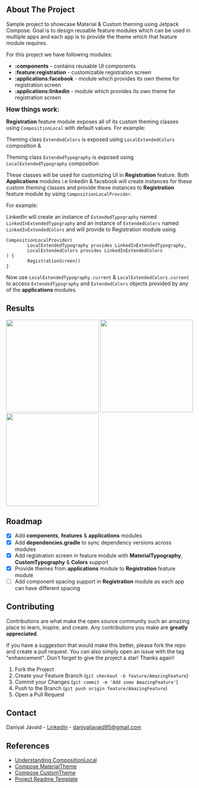 <!-- ABOUT THE PROJECT -->

## About The Project

Sample project to showcase Material & Custom theming using Jetpack Compose. Goal is to design
reusable feature modules which can be used in multiple apps and each app is to provide the theme
which that feature module requires.

For this project we have following modules:

* <b>:components</b> - contains reusable UI components
* <b>:feature:registration</b> - customizable registration screen
* <b>:applications:facebook</b> - module which provides its own theme for registration screen
* <b>:applications:linkedin</b> - module which provides its own theme for registration screen

<big><b>How things work:</b></big>

<b>Registration</b> feature module exposes all of its custom theming classes using
`CompositionLocal` with default values. For example:

Theming class `ExtendedColors` is exposed using `LocalExtendedColors` composition &

Theming class `ExtendedTypography` is exposed using `LocalExtendedTypography` composition

These classes will be used for customizing UI in <b>Registration</b> feature. Both <b>
Applications</b> modules i.e linkedin & facebook will create instances for these custom theming
classes and provide these instances to <b>Registration</b>
feature module by using `CompositionLocalProvider`.

For example:

LinkedIn will create an instance of `ExtendedTypography` named
`LinkedInExtendedTypography` and an instance of `ExtendedColors` named
`LinkedInExtendedColors` and will provide to Registration module using

```
CompositionLocalProvider(
        LocalExtendedTypography provides LinkedInExtendedTypography,
        LocalExtendedColors provides LinkedInExtendedColors
) {
        RegistrationScreen()
}
```

Now use `LocalExtendedTypography.current` & `LocalExtendedColors.current` to
access `ExtendedTypography`
and `ExtendedColors` objects provided by any of the <b>applications</b> modules.

## Results

[<img src="Screenshot_20220712_230627.png" width="250"/>](readmeAssets/Screenshot_20220712_230627.png)
[<img src="Screenshot_20220712_225015.png" width="250"/>](readmeAssets/Screenshot_20220712_225015.png)
[<img src="Screenshot_20220712_225203.png" width="250"/>](readmeAssets/Screenshot_20220712_225203.png)

<!-- ROADMAP -->

## Roadmap

- [x] Add <b>components</b>, <b>features</b> & <b>applications</b> modules
- [x] Add <b>dependencies.gradle</b> to sync dependency versions across modules
- [x] Add registration screen in feature module with <b>MaterialTypography</b>, <b>
  CustomTypography</b> & <b>Colors</b> support
- [x] Provide themes from <b>applications</b> module to <b>Registration</b> feature module
- [ ] Add component spacing support in <b>Registration</b> module as each app can have different
  spacing

<!-- CONTRIBUTING -->

## Contributing

Contributions are what make the open source community such an amazing place to learn, inspire, and
create. Any contributions you make are **greatly appreciated**.

If you have a suggestion that would make this better, please fork the repo and create a pull
request. You can also simply open an issue with the tag "enhancement". Don't forget to give the
project a star! Thanks again!

1. Fork the Project
2. Create your Feature Branch (`git checkout -b feature/AmazingFeature`)
3. Commit your Changes (`git commit -m 'Add some AmazingFeature'`)
4. Push to the Branch (`git push origin feature/AmazingFeature`)
5. Open a Pull Request

<!-- CONTACT -->

## Contact

Daniyal Javaid - [LinkedIn](https://www.linkedin.com/in/daniyal-javaid/) - daniyaljavaid95@gmail.com



<!-- ACKNOWLEDGMENTS -->

## References

* [Understanding CompositionLocal](https://developer.android.com/jetpack/compose/compositionlocal)
* [Compose MaterialTheme](https://developer.android.com/jetpack/compose/themes/material)
* [Compose CustomTheme](https://developer.android.com/jetpack/compose/themes/custom)
* [Project Readme Template](https://github.com/othneildrew/Best-README-Template)
